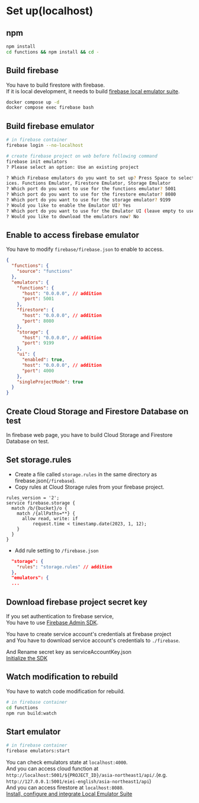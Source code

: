 # Set up(localhost)

## npm

```bash
npm install
cd functions && npm install && cd -
```

## Build firebase

You have to build firestore with firebase.<br>
If it is local development, it needs to build [firebase local emulator suite](https://firebase.google.com/docs/emulator-suite).

```bash
docker compose up -d
docker compose exec firebase bash
```

## Build firebase emulator

```bash
# in firebase container
firebase login --no-localhost

# create firebase project on web before following command
firebase init emulators
? Please select an option: Use an existing project

? Which Firebase emulators do you want to set up? Press Space to select emulators, then Enter to confirm your cho
ices. Functions Emulator, Firestore Emulator, Storage Emulator
? Which port do you want to use for the functions emulator? 5001
? Which port do you want to use for the firestore emulator? 8080
? Which port do you want to use for the storage emulator? 9199
? Would you like to enable the Emulator UI? Yes
? Which port do you want to use for the Emulator UI (leave empty to use any available port)? 4000
? Would you like to download the emulators now? No
```

## Enable to access firebase emulator

You have to modify `firebase/firebase.json` to enable to access.

```json
{
  "functions": {
    "source": "functions"
  },
  "emulators": {
    "functions": {
      "host": "0.0.0.0", // addition
      "port": 5001
    },
    "firestore": {
      "host": "0.0.0.0", // addition
      "port": 8080
    },
    "storage": {
      "host": "0.0.0.0", // addition
      "port": 9199
    },
    "ui": {
      "enabled": true,
      "host": "0.0.0.0", // addition
      "port": 4000
    },
    "singleProjectMode": true
  }
}
```

## Create Cloud Storage and Firestore Database on test

In firebase web page, you have to build Cloud Storage and Firestore Database on test.

## Set storage.rules

- Create a file called `storage.rules` in the same directory as firebase.json(`/firebase`).
- Copy rules at Cloud Storage rules from your firebase project.

```
rules_version = '2';
service firebase.storage {
  match /b/{bucket}/o {
    match /{allPaths=**} {
      allow read, write: if
          request.time < timestamp.date(2023, 1, 12);
    }
  }
}
```

- Add rule setting to `/firebase.json`

```json
  "storage": {
    "rules": "storage.rules" // addition
  },
  "emulators": {
  ...
```

## Download firebase project secret key

If you set authentication to firebase service, <br>
You have to use [Firebase Admin SDK](https://firebase.google.com/docs/admin/setup).<br>

You have to create service account's credentials at firebase project <br>
and You have to download service account's credentials to `./firebase`.<br>

And Rename secret key as serviceAccountKey.json<br>
[Initialize the SDK](https://firebase.google.com/docs/admin/setup#initialize-sdk)

## Watch modification to rebuild

You have to watch code modification for rebuild.

```bash
# in firebase container
cd functions
npm run build:watch
```

## Start emulator

```bash
# in firebase container
firebase emulators:start
```

You can check emulators state at `localhost:4000`.<br>
And you can access cloud function at `http://localhost:5001/${PROJECT_ID}/asia-northeast1/api/`.(e.g. `http://127.0.0.1:5001/eiei-english/asia-northeast1/api`)<br>
And you can access firestore at `localhost:8080`.<br>
[Install, configure and integrate Local Emulator Suite](https://firebase.google.com/docs/emulator-suite/install_and_configure)
